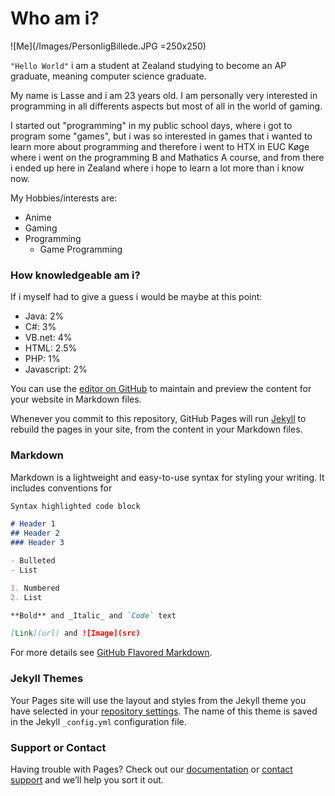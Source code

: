 # Who am i?
![Me](/Images/PersonligBillede.JPG =250x250)

```"Hello World"``` i am a student at Zealand studying to become an AP graduate, meaning computer science graduate.

My name is Lasse and i am 23 years old.
I am personally very interested in programming in all differents aspects but most of all in the world of gaming.

I started out "programming" in my public school days, where i got to program some "games", but i was so interested in games that i wanted to learn more about programming and therefore i went to HTX in EUC Køge where i went on the programming B and Mathatics A course, and from there i ended up here in Zealand where i hope to learn a lot more than i know now.

My Hobbies/interests are:
* Anime
* Gaming
* Programming
  * Game Programming


### How knowledgeable am i?
If i myself had to give a guess i would be maybe at this point:

* Java: 2%
* C#: 3%
* VB.net: 4%
* HTML: 2.5%
* PHP: 1%
* Javascript: 2%




You can use the [editor on GitHub](https://github.com/Bombohog/Bombohog.github.io/edit/master/index.md) to maintain and preview the content for your website in Markdown files.

Whenever you commit to this repository, GitHub Pages will run [Jekyll](https://jekyllrb.com/) to rebuild the pages in your site, from the content in your Markdown files.

### Markdown

Markdown is a lightweight and easy-to-use syntax for styling your writing. It includes conventions for

```markdown
Syntax highlighted code block

# Header 1
## Header 2
### Header 3

- Bulleted
- List

1. Numbered
2. List

**Bold** and _Italic_ and `Code` text

[Link](url) and ![Image](src)
```

For more details see [GitHub Flavored Markdown](https://guides.github.com/features/mastering-markdown/).

### Jekyll Themes

Your Pages site will use the layout and styles from the Jekyll theme you have selected in your [repository settings](https://github.com/Bombohog/Bombohog.github.io/settings). The name of this theme is saved in the Jekyll `_config.yml` configuration file.

### Support or Contact

Having trouble with Pages? Check out our [documentation](https://docs.github.com/categories/github-pages-basics/) or [contact support](https://github.com/contact) and we’ll help you sort it out.
